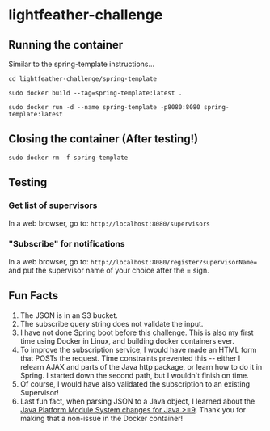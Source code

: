 # lightfeather-challenge
## Running the container
Similar to the spring-template instructions...

`cd lightfeather-challenge/spring-template`

`sudo docker build --tag=spring-template:latest .`

`sudo docker run -d --name spring-template -p8080:8080 spring-template:latest`

## Closing the container (After testing!)
`sudo docker rm -f spring-template`

## Testing
### Get list of supervisors
In a web browser, go to: `http://localhost:8080/supervisors`
### "Subscribe" for notifications
In a web browser, go to: `http://localhost:8080/register?supervisorName=` and put the supervisor name of your choice after the = sign.

## Fun Facts
1. The JSON is in an S3 bucket.
2. The subscribe query string does not validate the input.
3. I have not done Spring boot before this challenge. This is also my first time using Docker in Linux, and building docker containers ever.
4. To improve the subscription service, I would have made an HTML form that POSTs the request. Time constraints prevented this -- either I relearn AJAX and parts of the Java http package, or learn how to do it in Spring. I started down the second path, but I wouldn't finish on time.
5. Of course, I would have also validated the subscription to an existing Supervisor!
6. Last fun fact, when parsing JSON to a Java object, I learned about the [Java Platform Module System changes for Java >=9](https://stackoverflow.com/questions/41265266/how-to-solve-inaccessibleobjectexception-unable-to-make-member-accessible-m). Thank you for making that a non-issue in the Docker container!
